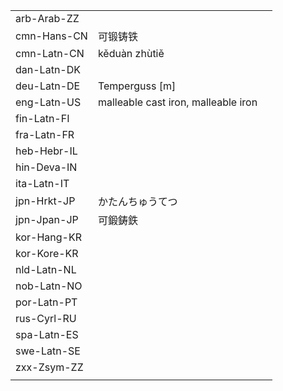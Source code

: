 | | | |
|-|-|-|
| arb-Arab-ZZ |  |  |
| cmn-Hans-CN | 可锻铸铁 |  |
| cmn-Latn-CN | kěduàn zhùtiě |  |
| dan-Latn-DK |  |  |
| deu-Latn-DE | Temperguss [m] |  |
| eng-Latn-US | malleable cast iron, malleable iron |  |
| fin-Latn-FI |  |  |
| fra-Latn-FR |  |  |
| heb-Hebr-IL |  |  |
| hin-Deva-IN |  |  |
| ita-Latn-IT |  |  |
| jpn-Hrkt-JP | かたんちゅうてつ |  |
| jpn-Jpan-JP | 可鍛鋳鉄 |  |
| kor-Hang-KR |  |  |
| kor-Kore-KR |  |  |
| nld-Latn-NL |  |  |
| nob-Latn-NO |  |  |
| por-Latn-PT |  |  |
| rus-Cyrl-RU |  |  |
| spa-Latn-ES |  |  |
| swe-Latn-SE |  |  |
| zxx-Zsym-ZZ |  |  |
|  |  |  |